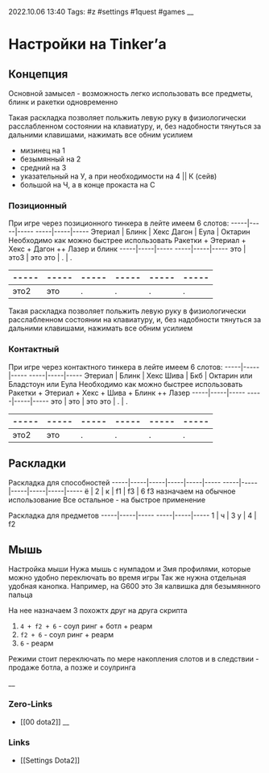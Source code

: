 2022.10.06 13:40
Tags: #z #settings #1quest #games 
__
# Настройки на Tinker’а

## Концепция
Основной замысел - возможность легко использовать все предметы, блинк и ракетки одновременно

Такая раскладка позволяет польжить левую руку в физиологически расслабленном состоянии на клавиатуру, и, без надобности тянуться за дальними клавишами, нажимать все обним усилием

- мизинец на 1
- безымянный на 2
- средний на 3
- указательный на У, а при необходимости на 4 || К (сейв)
- большой на Ч, а в конце прокаста на С

### Позиционный
При игре через позиционного тинкера в лейте имеем 6 слотов:
-----|-----|-----
-----|-----|-----
Этериал | Блинк | Хекс
Дагон | Еула | Октарин
Необходимо как можно быстрее использовать 
Ракетки + Этериал + Хекс + Дагон ++ Лазер 
и блинк
-----|-----|-----
-----|-----|-----
это | это3 | это
это | . | .

-----|-----|-----|-----|-----|-----
-----|-----|-----|-----|-----|-----
 это2 | это | . | . | . | .
 
Такая раскладка позволяет польжить левую руку в физиологически расслабленном состоянии на клавиатуру, и, без надобности тянуться за дальними клавишами, нажимать все обним усилием


### Контактный
При игре через контактного тинкера в лейте имеем 6 слотов:
-----|-----|-----
-----|-----|-----
Этериал | Блинк | Хекс
Шива | Бкб | Октарин или Бладстоун или Еула
Необходимо как можно быстрее использовать 
Ракетки + Этериал + Хекс + Шива + Блинк ++ Лазер 
-----|-----|-----
-----|-----|-----
это | это | это
это | . | .

-----|-----|-----|-----|-----|-----
-----|-----|-----|-----|-----|-----
 это2 | это | . | . | . | .


## Раскладки
Раскладка для способностей
-----|-----|-----|-----|-----|-----
-----|-----|-----|-----|-----|-----
 ё | 2 | к | f1 | f3 | 6
f3 назначаем на обычное использование
Все остальное - на быстрое применение

Раскладка для предметов
-----|-----|-----
-----|-----|-----
1 | ч | 3
у | 4 | f2

## Мышь
Настройка мыши
Нужа мышь с нумпадом и 3мя профилями, которые можно удобно переключать во время игры
Так же нужна отдельная удобная канопка. Например, на G600 это 3я калвишка для безымянного пальца

На нее назначаем 3 похожтх друг на друга скрипта
1. `4 + f2 + 6` - соул ринг + ботл + реарм
2. `f2 + 6` - соул ринг + реарм
3. `6` - реарм

Режими стоит переключать по мере накопления слотов и в следствии - продаже ботла, а позже и соулринга

__
### Zero-Links
- [[00 dota2]]
__
### Links
- [[Settings Dota2]]